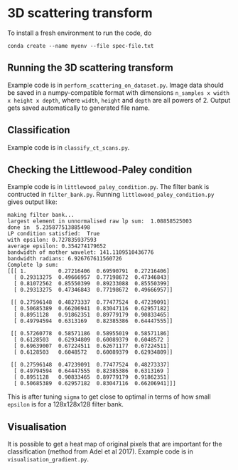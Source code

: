# 3D scattering transform

To install a fresh environment to run the code, do

```shell
conda create --name myenv --file spec-file.txt
```

## Running the 3D scattering transform

Example code is in `perform_scattering_on_dataset.py`. Image data should be
saved in a numpy-compatible format with dimensions `n_samples x width x height x depth`, where `width`, `height`
and `depth` are all powers of 2. Output gets saved automatically to generated file name.

## Classification

Example code is in `classify_ct_scans.py`.

## Checking the Littlewood-Paley condition

Example code is in `littlewood_paley_condition.py`. The filter bank is contructed in `filter_bank.py`.
Running `littlewood_paley_condition.py` gives output like:

```
making filter bank...
largest element in unnormalised raw lp sum:  1.08858525003
done in  5.235877513885498
LP condition satisfied:  True
with epsilon: 0.727835937593
average epsilon: 0.354274179652
bandwidth of mother wavelet: 141.1109510436776
bandwidth radians: 6.926767611560726
Complete lp sum:
[[[ 1.          0.27216406  0.69590791  0.27216406]
  [ 0.29313275  0.49666957  0.77198672  0.47346843]
  [ 0.81072562  0.85550399  0.89233088  0.85550399]
  [ 0.29313275  0.47346843  0.77198672  0.49666957]]

 [[ 0.27596148  0.48273337  0.77477524  0.47239091]
  [ 0.50685389  0.66206941  0.83047116  0.62957182]
  [ 0.8951128   0.91862351  0.89779179  0.90833465]
  [ 0.49794594  0.6313169   0.82385386  0.64447555]]

 [[ 0.57260778  0.58571186  0.58955019  0.58571186]
  [ 0.6128503   0.62934809  0.60089379  0.6048572 ]
  [ 0.69639007  0.67224511  0.62671177  0.67224511]
  [ 0.6128503   0.6048572   0.60089379  0.62934809]]

 [[ 0.27596148  0.47239091  0.77477524  0.48273337]
  [ 0.49794594  0.64447555  0.82385386  0.6313169 ]
  [ 0.8951128   0.90833465  0.89779179  0.91862351]
  [ 0.50685389  0.62957182  0.83047116  0.66206941]]]
```

This is after tuning `sigma` to get close to optimal in terms of how small `epsilon` is for a 128x128x128 filter bank.

## Visualisation

It is possible to get a heat map of original pixels that are important for the
classification (method from Adel et al 2017). Example code is in
`visualisation_gradient.py`.

